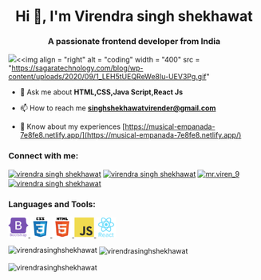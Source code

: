 <h1 align="center">Hi 👋, I'm Virendra singh shekhawat</h1>
<h3 align="center">A passionate frontend developer from India</h3>
<img src = "https://sagaratechnology.com/blog/wp-content/uploads/2020/09/1_LEH5tUEQReWe8Iu-UEV3Pg.gif"

<<img align = "right" alt = "coding" width = "400" src = "https://sagaratechnology.com/blog/wp-content/uploads/2020/09/1_LEH5tUEQReWe8Iu-UEV3Pg.gif"

- 💬 Ask me about **HTML,CSS,Java Script,React Js**

- 📫 How to reach me **singhshekhawatvirender@gmail.com**

- 📄 Know about my experiences [https://musical-empanada-7e8fe8.netlify.app/](https://musical-empanada-7e8fe8.netlify.app/)

<h3 align="left">Connect with me:</h3>
<p align="left">
<a href="https://linkedin.com/in/virendra singh shekhawat" target="blank"><img align="center" src="https://raw.githubusercontent.com/rahuldkjain/github-profile-readme-generator/master/src/images/icons/Social/linked-in-alt.svg" alt="virendra singh shekhawat" height="30" width="40" /></a>
<a href="https://fb.com/virendra singh shekhawat" target="blank"><img align="center" src="https://raw.githubusercontent.com/rahuldkjain/github-profile-readme-generator/master/src/images/icons/Social/facebook.svg" alt="virendra singh shekhawat" height="30" width="40" /></a>
<a href="https://instagram.com/mr.viren_9" target="blank"><img align="center" src="https://raw.githubusercontent.com/rahuldkjain/github-profile-readme-generator/master/src/images/icons/Social/instagram.svg" alt="mr.viren_9" height="30" width="40" /></a>
<a href="https://www.leetcode.com/virendra singh shekhawat" target="blank"><img align="center" src="https://raw.githubusercontent.com/rahuldkjain/github-profile-readme-generator/master/src/images/icons/Social/leet-code.svg" alt="virendra singh shekhawat" height="30" width="40" /></a>
</p>

<h3 align="left">Languages and Tools:</h3>
<p align="left"> <a href="https://getbootstrap.com" target="_blank" rel="noreferrer"> <img src="https://raw.githubusercontent.com/devicons/devicon/master/icons/bootstrap/bootstrap-plain-wordmark.svg" alt="bootstrap" width="40" height="40"/> </a> <a href="https://www.w3schools.com/css/" target="_blank" rel="noreferrer"> <img src="https://raw.githubusercontent.com/devicons/devicon/master/icons/css3/css3-original-wordmark.svg" alt="css3" width="40" height="40"/> </a> <a href="https://www.w3.org/html/" target="_blank" rel="noreferrer"> <img src="https://raw.githubusercontent.com/devicons/devicon/master/icons/html5/html5-original-wordmark.svg" alt="html5" width="40" height="40"/> </a> <a href="https://developer.mozilla.org/en-US/docs/Web/JavaScript" target="_blank" rel="noreferrer"> <img src="https://raw.githubusercontent.com/devicons/devicon/master/icons/javascript/javascript-original.svg" alt="javascript" width="40" height="40"/> </a> <a href="https://reactjs.org/" target="_blank" rel="noreferrer"> <img src="https://raw.githubusercontent.com/devicons/devicon/master/icons/react/react-original-wordmark.svg" alt="react" width="40" height="40"/> </a> </p>

<p><img align="left" src="https://github-readme-stats.vercel.app/api/top-langs?username=virendrasinghshekhawat&show_icons=true&locale=en&layout=compact" alt="virendrasinghshekhawat" /></p>

<p>&nbsp;<img align="center" src="https://github-readme-stats.vercel.app/api?username=virendrasinghshekhawat&show_icons=true&locale=en" alt="virendrasinghshekhawat" /></p>

<p><img align="center" src="https://github-readme-streak-stats.herokuapp.com/?user=virendrasinghshekhawat&" alt="virendrasinghshekhawat" /></p>


